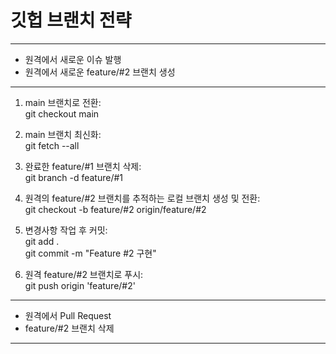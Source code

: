 # 깃헙 브랜치 전략
-------------------------------------
- 원격에서 새로운 이슈 발행
- 원격에서 새로운 feature/#2 브랜치 생성
-------------------------------------
1. main 브랜치로 전환:<br>
git checkout main

2. main 브랜치 최신화:<br>
git fetch --all

3. 완료한 feature/#1 브랜치 삭제:<br>
git branch -d feature/#1

4. 원격의 feature/#2 브랜치를 추적하는 로컬 브랜치 생성 및 전환:<br>
git checkout -b feature/#2 origin/feature/#2

5. 변경사항 작업 후 커밋:<br>
git add .<br>
git commit -m "Feature #2 구현"

6. 원격 feature/#2 브랜치로 푸시:<br>
git push origin 'feature/#2'
-------------------------------------
- 원격에서 Pull Request
- feature/#2 브랜치 삭제
-------------------------------------
